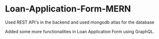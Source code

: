 # Loan-Application-Form-MERN
Used REST API's in the backend and used mongodb atlas for the database

Added some more functionalities in Loan Application Form using GraphQL.
